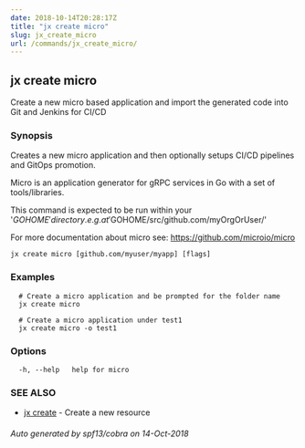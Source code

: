 ```yaml
---
date: 2018-10-14T20:28:17Z
title: "jx create micro"
slug: jx_create_micro
url: /commands/jx_create_micro/
---
```

## jx create micro

Create a new micro based application and import the generated code into Git and Jenkins for CI/CD

### Synopsis

Creates a new micro application and then optionally setups CI/CD pipelines and GitOps promotion. 

Micro is an application generator for gRPC services in Go with a set of tools/libraries. 

This command is expected to be run within your '$GOHOME' directory. e.g. at '$GOHOME/src/github.com/myOrgOrUser/' 

For more documentation about micro see: https://github.com/microio/micro

```
jx create micro [github.com/myuser/myapp] [flags]
```

### Examples

```
  # Create a micro application and be prompted for the folder name
  jx create micro
  
  # Create a micro application under test1
  jx create micro -o test1
```

### Options

```
  -h, --help   help for micro
```

### SEE ALSO

* [jx create](/commands/jx_create/)	 - Create a new resource

###### Auto generated by spf13/cobra on 14-Oct-2018
